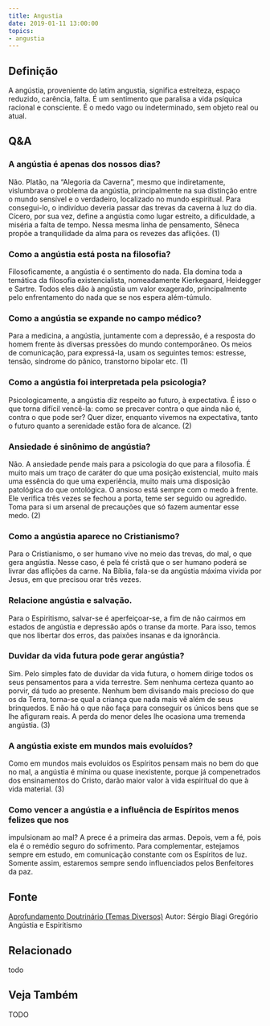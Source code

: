 ```yaml
---
title: Angustia
date: 2019-01-11 13:00:00
topics: 
- angustia
---
```


## Definição
A angústia, proveniente do latim angustia, significa estreiteza, espaço
reduzido, carência, falta. É um sentimento que paralisa a vida psíquica
racional e consciente. É o medo vago ou indeterminado, sem objeto real ou
atual.

## Q&A

### A angústia é apenas dos nossos dias?
Não. Platão, na “Alegoria da Caverna”, mesmo que indiretamente, vislumbrava o
problema da angústia, principalmente na sua distinção entre o mundo sensível e
o verdadeiro, localizado no mundo espiritual. Para consegui-lo, o indivíduo
deveria passar das trevas da caverna à luz do dia. Cícero, por sua vez, define
a angústia como lugar estreito, a dificuldade, a miséria a falta de tempo.
Nessa mesma linha de pensamento, Sêneca propõe a tranquilidade da alma para os
revezes das aflições. (1)

### Como a angústia está posta na filosofia?
Filosoficamente, a angústia é o sentimento do nada. Ela domina toda a temática
da filosofia existencialista, nomeadamente Kierkegaard, Heidegger e Sartre.
Todos eles dão à angústia um valor exagerado, principalmente pelo enfrentamento
do nada que se nos espera além-túmulo.

### Como a angústia se expande no campo médico?
Para a medicina, a angústia, juntamente com a depressão, é a resposta do homem
frente às diversas pressões do mundo contemporâneo. Os meios de comunicação,
para expressá-la, usam os seguintes temos: estresse, tensão, síndrome do
pânico, transtorno bipolar etc. (1)

### Como a angústia foi interpretada pela psicologia?
Psicologicamente, a angústia diz respeito ao futuro, à expectativa. É isso o
que torna difícil vencê-la: como se precaver contra o que ainda não é, contra o
que pode ser? Quer dizer, enquanto vivemos na expectativa, tanto o futuro
quanto a serenidade estão fora de alcance. (2)

### Ansiedade é sinônimo de angústia?
Não. A ansiedade pende mais para a psicologia do que para a filosofia. É muito
mais um traço de caráter do que uma posição existencial, muito mais uma
essência do que uma experiência, muito mais uma disposição patológica do que
ontológica. O ansioso está sempre com o medo à frente. Ele verifica três vezes
se fechou a porta, teme ser seguido ou agredido. Toma para si um arsenal de
precauções que só fazem aumentar esse medo. (2)

### Como a angústia aparece no Cristianismo?
Para o Cristianismo, o ser humano vive no meio das trevas, do mal, o que gera
angústia. Nesse caso, é pela fé cristã que o ser humano poderá se livrar das
aflições da carne. Na Bíblia, fala-se da angústia máxima vivida por Jesus, em
que precisou orar três vezes.

### Relacione angústia e salvação.

Para o Espiritismo, salvar-se é aperfeiçoar-se, a fim de não cairmos em estados
de angústia e depressão após o transe da morte. Para isso, temos que nos
libertar dos erros, das paixões insanas e da ignorância.

### Duvidar da vida futura pode gerar angústia?
Sim. Pelo simples fato de duvidar da vida futura, o homem dirige todos os seus
pensamentos para a vida terrestre. Sem nenhuma certeza quanto ao porvir, dá
tudo ao presente. Nenhum bem divisando mais precioso do que os da Terra,
torna-se qual a criança que nada mais vê além de seus brinquedos. E não há o
que não faça para conseguir os únicos bens que se lhe afiguram reais. A perda
do menor deles lhe ocasiona uma tremenda angústia. (3)

### A angústia existe em mundos mais evoluídos?
Como em mundos mais evoluídos os Espíritos pensam mais no bem do que no mal, a
angústia é mínima ou quase inexistente, porque já compenetrados dos
ensinamentos do Cristo, darão maior valor à vida espiritual do que à vida
material. (3)

### Como vencer a angústia e a influência de Espíritos menos felizes que nos
impulsionam ao mal?
A prece é a primeira das armas. Depois, vem a fé, pois ela é o remédio seguro
do sofrimento. Para complementar, estejamos sempre em estudo, em comunicação
constante com os Espíritos de luz. Somente assim, estaremos sempre sendo
influenciados pelos Benfeitores da paz.


## Fonte
[Aprofundamento Doutrinário (Temas Diversos)](https://sites.google.com/view/aprofundamentodoutrinario/angústia-e-espiritismo)
Autor: Sérgio Biagi Gregório  
Angústia e Espiritismo

## Relacionado
todo

## Veja Também
TODO

